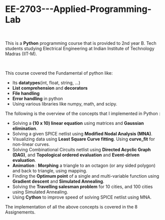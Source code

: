 # EE-2703---Applied-Programming-Lab

<br>

This is a **Python** programming course that is provided to 2nd year B. Tech students studying Electrical Engineering at Indian Institute of Technology Madras (IIT-M). 

<br>

This course covered the Fundamental of python like:
- Its **datatypes**(int, float, string, ...)
- **List comprehension** and **decorators**
- **File handling**
- **Error handling** in python
- Using various libraries like numpy, math, and scipy.


The following is the overview of the concepts that I implemented in Python : 
- Solving a **(10 x 10) linear equation** using matrices and **Gaussian elimination**.
- Solving a given SPICE netlist using **Modified Nodal Analysis (MNA)**. 
- Visualizing data using **Least Square Curve fitting**. Using **curve_fit** for non-linear curves. 
- Solving Combinational Circuits netlist using **Directed Acyclic Graph (DAG)**, and **Topological ordered evaluation** and **Event-driven evaluation**.
- **Animation** : **Morphing** a triangle to an octagon (or any sided polygon) and back to triangle, using mapping.  
- Finding the **Optimum point** of a single and multi-variable function using **Gradient descent** and **Simulated Annealing**. 
- Solving the **Travelling salesman problem** for 10 cities, and 100 cities using Simulated Annealing. 
- Using **Cython** to improve speed of solving SPICE netlist using MNA. 


The implementation of all the above concepts is covered in the 8 Assignements. 
